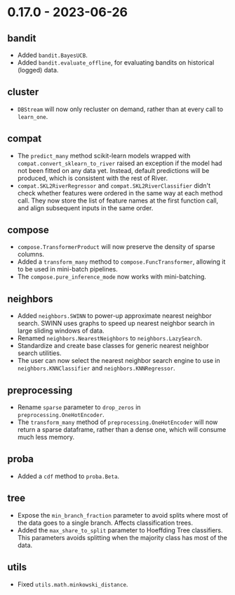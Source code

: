 # 0.17.0 - 2023-06-26

## bandit

- Added `bandit.BayesUCB`.
- Added `bandit.evaluate_offline`, for evaluating bandits on historical (logged) data.

## cluster

- `DBStream` will now only recluster on demand, rather than at every call to `learn_one`.

## compat

- The `predict_many` method scikit-learn models wrapped with `compat.convert_sklearn_to_river` raised an exception if the model had not been fitted on any data yet. Instead, default predictions will be produced, which is consistent with the rest of River.
- `compat.SKL2RiverRegressor` and `compat.SKL2RiverClassifier` didn't check whether features were ordered in the same way at each method call. They now store the list of feature names at the first function call, and align subsequent inputs in the same order.

## compose

- `compose.TransformerProduct` will now preserve the density of sparse columns.
- Added a `transform_many` method to `compose.FuncTransformer`, allowing it to be used in mini-batch pipelines.
- The `compose.pure_inference_mode` now works with mini-batching.

## neighbors

- Added `neighbors.SWINN` to power-up approximate nearest neighbor search. SWINN uses graphs to speed up nearest neighbor search in large sliding windows of data.
- Renamed `neighbors.NearestNeighbors` to `neighbors.LazySearch`.
- Standardize and create base classes for generic nearest neighbor search utilities.
- The user can now select the nearest neighbor search engine to use in `neighbors.KNNClassifier` and `neighbors.KNNRegressor`.

## preprocessing

- Rename `sparse` parameter to `drop_zeros` in `preprocessing.OneHotEncoder`.
- The `transform_many` method of `preprocessing.OneHotEncoder` will now return a sparse dataframe, rather than a dense one, which will consume much less memory.

## proba

- Added a `cdf` method to `proba.Beta`.

## tree

- Expose the `min_branch_fraction` parameter to avoid splits where most of the data goes to a single branch. Affects
  classification trees.
- Added the `max_share_to_split` parameter to Hoeffding Tree classifiers. This parameters avoids splitting when the majority
  class has most of the data.

## utils

- Fixed `utils.math.minkowski_distance`.
